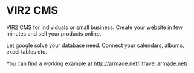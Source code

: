 # VIR2 CMS
VIR2 CMS for individuals or small business. Create your website in few minutes and sell your products online. 

Let google solve your database need. Connect your calendars, albums, excel tables etc.

You can find a working example at http://armade.net/iltravel.armade.net/
